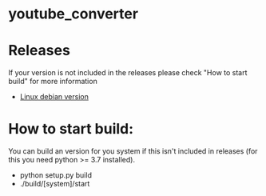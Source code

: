# youtube_converter

# Releases
If your version is not included in the releases please check "How to start build" for more information

- [Linux debian version](https://github.com/Pretpacked/youtube_converter/releases/download/v1.0/exe.linux-x86_64-3.7.zip)

# How to start build:
You can build an version for you system if this isn't included in releases (for this you need python >= 3.7 installed).

- python setup.py build
- ./build/[system]/start
